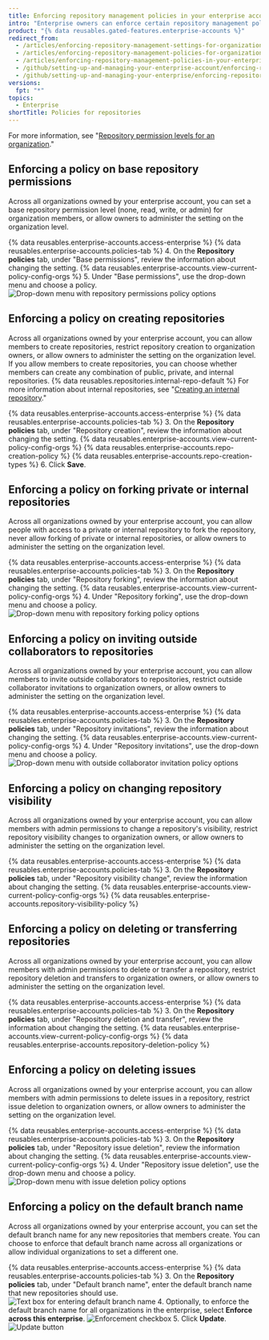 ```yaml
---
title: Enforcing repository management policies in your enterprise account
intro: "Enterprise owners can enforce certain repository management policies for all organizations owned by an enterprise account, or allow policies to be set in each organization."
product: "{% data reusables.gated-features.enterprise-accounts %}"
redirect_from:
  - /articles/enforcing-repository-management-settings-for-organizations-in-your-business-account/
  - /articles/enforcing-repository-management-policies-for-organizations-in-your-enterprise-account/
  - /articles/enforcing-repository-management-policies-in-your-enterprise-account
  - /github/setting-up-and-managing-your-enterprise-account/enforcing-repository-management-policies-in-your-enterprise-account
  - /github/setting-up-and-managing-your-enterprise/enforcing-repository-management-policies-in-your-enterprise-account
versions:
  fpt: "*"
topics:
  - Enterprise
shortTitle: Policies for repositories
---
```


For more information, see "[Repository permission levels for an organization](/articles/repository-permission-levels-for-an-organization)."

## Enforcing a policy on base repository permissions

Across all organizations owned by your enterprise account, you can set a base repository permission level (none, read, write, or admin) for organization members, or allow owners to administer the setting on the organization level.

{% data reusables.enterprise-accounts.access-enterprise %}
{% data reusables.enterprise-accounts.policies-tab %} 4. On the **Repository policies** tab, under "Base permissions", review the information about changing the setting. {% data reusables.enterprise-accounts.view-current-policy-config-orgs %} 5. Under "Base permissions", use the drop-down menu and choose a policy.
![Drop-down menu with repository permissions policy options](/assets/images/help/business-accounts/repository-permissions-policy-drop-down.png)

## Enforcing a policy on creating repositories

Across all organizations owned by your enterprise account, you can allow members to create repositories, restrict repository creation to organization owners, or allow owners to administer the setting on the organization level. If you allow members to create repositories, you can choose whether members can create any combination of public, private, and internal repositories. {% data reusables.repositories.internal-repo-default %} For more information about internal repositories, see "[Creating an internal repository](/articles/creating-an-internal-repository)."

{% data reusables.enterprise-accounts.access-enterprise %}
{% data reusables.enterprise-accounts.policies-tab %} 3. On the **Repository policies** tab, under "Repository creation", review the information about changing the setting. {% data reusables.enterprise-accounts.view-current-policy-config-orgs %}
{% data reusables.enterprise-accounts.repo-creation-policy %}
{% data reusables.enterprise-accounts.repo-creation-types %} 6. Click **Save**.

## Enforcing a policy on forking private or internal repositories

Across all organizations owned by your enterprise account, you can allow people with access to a private or internal repository to fork the repository, never allow forking of private or internal repositories, or allow owners to administer the setting on the organization level.

{% data reusables.enterprise-accounts.access-enterprise %}
{% data reusables.enterprise-accounts.policies-tab %} 3. On the **Repository policies** tab, under "Repository forking", review the information about changing the setting. {% data reusables.enterprise-accounts.view-current-policy-config-orgs %} 4. Under "Repository forking", use the drop-down menu and choose a policy.
![Drop-down menu with repository forking policy options](/assets/images/help/business-accounts/repository-forking-policy-drop-down.png)

## Enforcing a policy on inviting outside collaborators to repositories

Across all organizations owned by your enterprise account, you can allow members to invite outside collaborators to repositories, restrict outside collaborator invitations to organization owners, or allow owners to administer the setting on the organization level.

{% data reusables.enterprise-accounts.access-enterprise %}
{% data reusables.enterprise-accounts.policies-tab %} 3. On the **Repository policies** tab, under "Repository invitations", review the information about changing the setting. {% data reusables.enterprise-accounts.view-current-policy-config-orgs %} 4. Under "Repository invitations", use the drop-down menu and choose a policy.
![Drop-down menu with outside collaborator invitation policy options](/assets/images/help/business-accounts/repository-invitation-policy-drop-down.png)

## Enforcing a policy on changing repository visibility

Across all organizations owned by your enterprise account, you can allow members with admin permissions to change a repository's visibility, restrict repository visibility changes to organization owners, or allow owners to administer the setting on the organization level.

{% data reusables.enterprise-accounts.access-enterprise %}
{% data reusables.enterprise-accounts.policies-tab %} 3. On the **Repository policies** tab, under "Repository visibility change", review the information about changing the setting. {% data reusables.enterprise-accounts.view-current-policy-config-orgs %}
{% data reusables.enterprise-accounts.repository-visibility-policy %}

## Enforcing a policy on deleting or transferring repositories

Across all organizations owned by your enterprise account, you can allow members with admin permissions to delete or transfer a repository, restrict repository deletion and transfers to organization owners, or allow owners to administer the setting on the organization level.

{% data reusables.enterprise-accounts.access-enterprise %}
{% data reusables.enterprise-accounts.policies-tab %} 3. On the **Repository policies** tab, under "Repository deletion and transfer", review the information about changing the setting. {% data reusables.enterprise-accounts.view-current-policy-config-orgs %}
{% data reusables.enterprise-accounts.repository-deletion-policy %}

## Enforcing a policy on deleting issues

Across all organizations owned by your enterprise account, you can allow members with admin permissions to delete issues in a repository, restrict issue deletion to organization owners, or allow owners to administer the setting on the organization level.

{% data reusables.enterprise-accounts.access-enterprise %}
{% data reusables.enterprise-accounts.policies-tab %} 3. On the **Repository policies** tab, under "Repository issue deletion", review the information about changing the setting. {% data reusables.enterprise-accounts.view-current-policy-config-orgs %} 4. Under "Repository issue deletion", use the drop-down menu and choose a policy.
![Drop-down menu with issue deletion policy options](/assets/images/help/business-accounts/repository-issue-deletion-policy-drop-down.png)

## Enforcing a policy on the default branch name

Across all organizations owned by your enterprise account, you can set the default branch name for any new repositories that members create. You can choose to enforce that default branch name across all organizations or allow individual organizations to set a different one.

{% data reusables.enterprise-accounts.access-enterprise %}
{% data reusables.enterprise-accounts.policies-tab %} 3. On the **Repository policies** tab, under "Default branch name", enter the default branch name that new repositories should use.
![Text box for entering default branch name](/assets/images/help/business-accounts/default-branch-name-text.png) 4. Optionally, to enforce the default branch name for all organizations in the enterprise, select **Enforce across this enterprise**.
![Enforcement checkbox](/assets/images/help/business-accounts/default-branch-name-enforce.png) 5. Click **Update**.
![Update button](/assets/images/help/business-accounts/default-branch-name-update.png)
